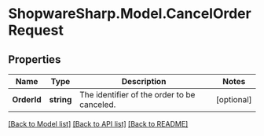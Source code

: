 # ShopwareSharp.Model.CancelOrderRequest

## Properties

Name | Type | Description | Notes
------------ | ------------- | ------------- | -------------
**OrderId** | **string** | The identifier of the order to be canceled. | [optional] 

[[Back to Model list]](../../README.md#documentation-for-models) [[Back to API list]](../../README.md#documentation-for-api-endpoints) [[Back to README]](../../README.md)

